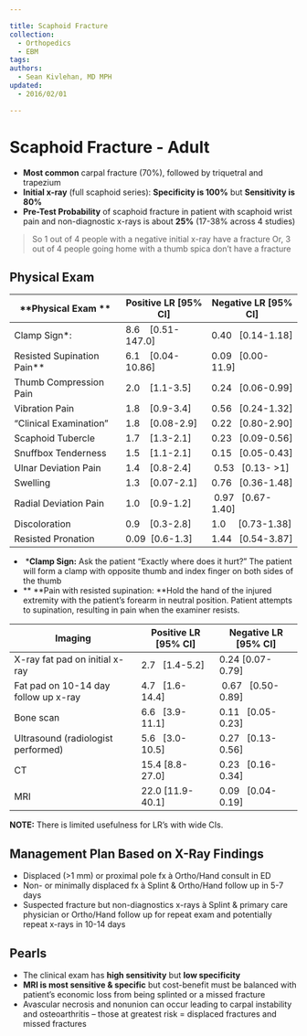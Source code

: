 ```yaml
---

title: Scaphoid Fracture
collection:
  - Orthopedics
  - EBM
tags:
authors:
  - Sean Kivlehan, MD MPH
updated:
  - 2016/02/01

---
```


# Scaphoid Fracture - Adult

-   **Most common** carpal fracture (70%), followed by triquetral and trapezium
-   **Initial x-ray** (full scaphoid series): **Specificity is 100%** but **Sensitivity is 80%**
-   **Pre-Test Probability** of scaphoid fracture in patient with scaphoid wrist pain and non-diagnostic x-rays is about **25%** (17-38% across 4 studies)

>  So 1 out of 4 people with a negative initial x-ray have a fracture
>  Or, 3 out of 4 people going home with a thumb spica don’t have a fracture

## Physical Exam

| **Physical Exam ** | Positive LR \[95% CI\] | Negative LR \[95% CI\] |
|-------------------------------|-----------------------|----------------------|
| Clamp Sign\*:                 | 8.6    \[0.51-147.0\] | 0.40   \[0.14-1.18\] |
| Resisted Supination Pain\*\*  | 6.1    \[0.04-10.86\] | 0.09   \[0.00-11.9\] |
| Thumb Compression Pain        | 2.0    \[1.1-3.5\]    | 0.24   \[0.06-0.99\] |
| Vibration Pain                | 1.8    \[0.9-3.4\]    | 0.56   \[0.24-1.32\] |
| “Clinical Examination”        | 1.8    \[0.08-2.9\]   | 0.22   \[0.80-2.90\] |
| Scaphoid Tubercle             | 1.7    \[1.3-2.1\]    | 0.23   \[0.09-0.56\] |
| Snuffbox Tenderness           | 1.5    \[1.1-2.1\]    | 0.15   \[0.05-0.43\] |
| Ulnar Deviation Pain          | 1.4    \[0.8-2.4\]    |  0.53   \[0.13- &gt;1\] |
| Swelling                      | 1.3    \[0.07-2.1\]   | 0.76   \[0.36-1.48\] |
| Radial Deviation Pain         | 1.0    \[0.9-1.2\]    |  0.97   \[0.67-1.40\] |
| Discoloration                 | 0.9    \[0.3-2.8\]    | 1.0     \[0.73-1.38\] |
| Resisted Pronation            | 0.09  \[0.6-1.3\]     | 1.44   \[0.54-3.87\] |




-    \***Clamp Sign:** Ask the patient “Exactly where does it hurt?” The patient will form a clamp with opposite thumb and index finger on both sides of the thumb
-   \*\* **Pain with resisted supination: **Hold the hand of the injured extremity with the patient’s forearm in neutral position. Patient attempts to supination, resulting in pain when the examiner resists.

| **Imaging** | Positive LR \[95% CI\] | Negative LR \[95% CI\] |
|-------------|------------------------|------------------------|
| X-ray fat pad on initial x-ray        | 2.7   \[1.4-5.2\]     | 0.24 \[0.07-0.79\]    |
| Fat pad on 10-14 day follow up x-ray  | 4.7   \[1.6-14.4\]    |  0.67   \[0.50-0.89\] |
| Bone scan                             | 6.6   \[3.9-11.1\]    | 0.11   \[0.05-0.23\]  |
| Ultrasound (radiologist performed)    | 5.6   \[3.0-10.5\]    | 0.27   \[0.13-0.56\]  |
| CT                                    | 15.4 \[8.8-27.0\]     | 0.23   \[0.16-0.34\]  |
| MRI                                   | 22.0 \[11.9-40.1\]    | 0.09   \[0.04-0.19\]  |

**NOTE:** There is limited usefulness for LR’s with wide CIs.

## Management Plan Based on X-Ray Findings

-   Displaced (&gt;1 mm) or proximal pole fx à Ortho/Hand consult in ED
-   Non- or minimally displaced fx à Splint & Ortho/Hand follow up in 5-7 days
-   Suspected fracture but non-diagnostics x-rays à Splint & primary care physician or Ortho/Hand follow up for repeat exam and potentially repeat x-rays in 10-14 days

## Pearls

-   The clinical exam has **high sensitivity** but **low specificity**
-   **MRI is most sensitive & specific** but cost-benefit must be balanced with patient’s economic loss from being splinted or a missed fracture
-   Avascular necrosis and nonunion can occur leading to carpal instability and osteoarthritis – those at greatest risk = displaced fractures and missed fractures
